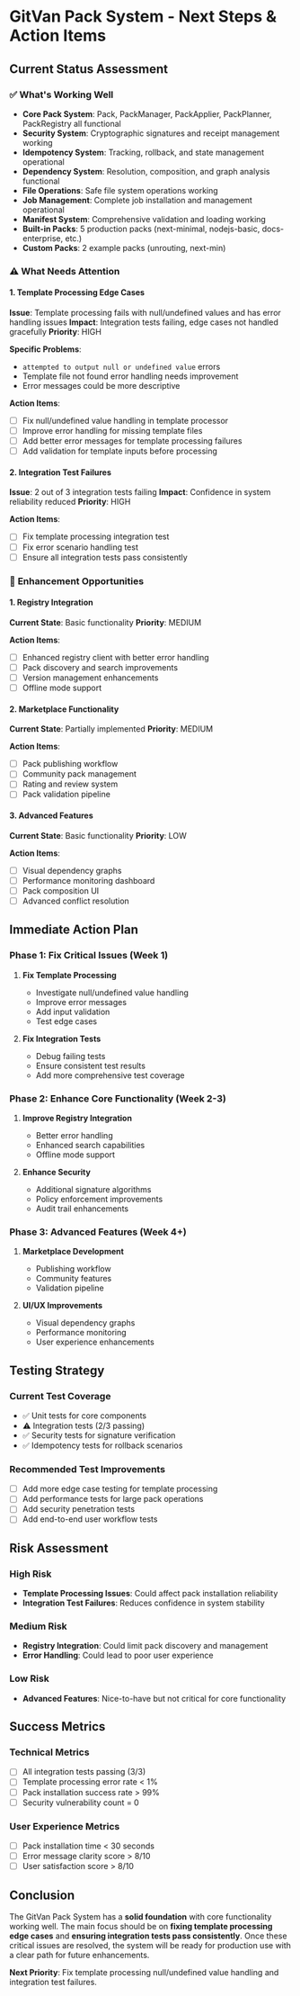# GitVan Pack System - Next Steps & Action Items

## Current Status Assessment

### ✅ **What's Working Well**
- **Core Pack System**: Pack, PackManager, PackApplier, PackPlanner, PackRegistry all functional
- **Security System**: Cryptographic signatures and receipt management working
- **Idempotency System**: Tracking, rollback, and state management operational
- **Dependency System**: Resolution, composition, and graph analysis functional
- **File Operations**: Safe file system operations working
- **Job Management**: Complete job installation and management operational
- **Manifest System**: Comprehensive validation and loading working
- **Built-in Packs**: 5 production packs (next-minimal, nodejs-basic, docs-enterprise, etc.)
- **Custom Packs**: 2 example packs (unrouting, next-min)

### ⚠️ **What Needs Attention**

#### 1. **Template Processing Edge Cases**
**Issue**: Template processing fails with null/undefined values and has error handling issues
**Impact**: Integration tests failing, edge cases not handled gracefully
**Priority**: HIGH

**Specific Problems**:
- `attempted to output null or undefined value` errors
- Template file not found error handling needs improvement
- Error messages could be more descriptive

**Action Items**:
- [ ] Fix null/undefined value handling in template processor
- [ ] Improve error handling for missing template files
- [ ] Add better error messages for template processing failures
- [ ] Add validation for template inputs before processing

#### 2. **Integration Test Failures**
**Issue**: 2 out of 3 integration tests failing
**Impact**: Confidence in system reliability reduced
**Priority**: HIGH

**Action Items**:
- [ ] Fix template processing integration test
- [ ] Fix error scenario handling test
- [ ] Ensure all integration tests pass consistently

### 🔧 **Enhancement Opportunities**

#### 1. **Registry Integration**
**Current State**: Basic functionality
**Priority**: MEDIUM

**Action Items**:
- [ ] Enhanced registry client with better error handling
- [ ] Pack discovery and search improvements
- [ ] Version management enhancements
- [ ] Offline mode support

#### 2. **Marketplace Functionality**
**Current State**: Partially implemented
**Priority**: MEDIUM

**Action Items**:
- [ ] Pack publishing workflow
- [ ] Community pack management
- [ ] Rating and review system
- [ ] Pack validation pipeline

#### 3. **Advanced Features**
**Current State**: Basic functionality
**Priority**: LOW

**Action Items**:
- [ ] Visual dependency graphs
- [ ] Performance monitoring dashboard
- [ ] Pack composition UI
- [ ] Advanced conflict resolution

## Immediate Action Plan

### Phase 1: Fix Critical Issues (Week 1)
1. **Fix Template Processing**
   - Investigate null/undefined value handling
   - Improve error messages
   - Add input validation
   - Test edge cases

2. **Fix Integration Tests**
   - Debug failing tests
   - Ensure consistent test results
   - Add more comprehensive test coverage

### Phase 2: Enhance Core Functionality (Week 2-3)
1. **Improve Registry Integration**
   - Better error handling
   - Enhanced search capabilities
   - Offline mode support

2. **Enhance Security**
   - Additional signature algorithms
   - Policy enforcement improvements
   - Audit trail enhancements

### Phase 3: Advanced Features (Week 4+)
1. **Marketplace Development**
   - Publishing workflow
   - Community features
   - Validation pipeline

2. **UI/UX Improvements**
   - Visual dependency graphs
   - Performance monitoring
   - User experience enhancements

## Testing Strategy

### Current Test Coverage
- ✅ Unit tests for core components
- ⚠️ Integration tests (2/3 passing)
- ✅ Security tests for signature verification
- ✅ Idempotency tests for rollback scenarios

### Recommended Test Improvements
- [ ] Add more edge case testing for template processing
- [ ] Add performance tests for large pack operations
- [ ] Add security penetration tests
- [ ] Add end-to-end user workflow tests

## Risk Assessment

### High Risk
- **Template Processing Issues**: Could affect pack installation reliability
- **Integration Test Failures**: Reduces confidence in system stability

### Medium Risk
- **Registry Integration**: Could limit pack discovery and management
- **Error Handling**: Could lead to poor user experience

### Low Risk
- **Advanced Features**: Nice-to-have but not critical for core functionality

## Success Metrics

### Technical Metrics
- [ ] All integration tests passing (3/3)
- [ ] Template processing error rate < 1%
- [ ] Pack installation success rate > 99%
- [ ] Security vulnerability count = 0

### User Experience Metrics
- [ ] Pack installation time < 30 seconds
- [ ] Error message clarity score > 8/10
- [ ] User satisfaction score > 8/10

## Conclusion

The GitVan Pack System has a **solid foundation** with core functionality working well. The main focus should be on **fixing template processing edge cases** and **ensuring integration tests pass consistently**. Once these critical issues are resolved, the system will be ready for production use with a clear path for future enhancements.

**Next Priority**: Fix template processing null/undefined value handling and integration test failures.
